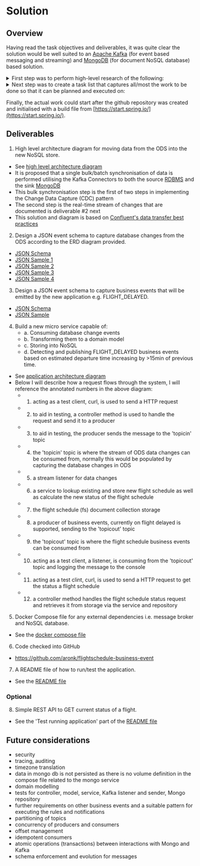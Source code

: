 # Solution

## Overview
Having read the task objectives and deliverables, it was quite clear the solution would be well suited to an [Apache Kafka](https://kafka.apache.org/documentation/) (for event based messaging and streaming) and [MongoDB](https://www.mongodb.com/what-is-mongodb) (for document NoSQL database) based solution.

<details>
  <summary>First step was to perform high-level research of the following:</summary>
  
  - docker image for [Apache Kafka](https://github.com/wurstmeister/kafka-docker) and [MongoDB](https://hub.docker.com/_/mongo)
  - client library and APIs available from Java to interface with Apache Kafka and MongoDB using [Spring Data](https://docs.spring.io/spring-data/mongodb/docs/current/reference/html/#)
  - JSON schema for the definition of the JSON payloads
  - patterns for moving data from RDBMS into NoSQL document database
</details>

<details>
  <summary>Next step was to create a task list that captures all/most the work to be done so that it can be planned and executed on:</summary>
  
  - design how to [batch transfer data](https://www.confluent.io/blog/no-more-silos-how-to-integrate-your-databases-with-apache-kafka-and-cdc) from [RDBMS](https://www.confluent.io/hub/confluentinc/kafka-connect-jdbc) to [MongoDB](https://www.confluent.io/hub/mongodb/kafka-connect-mongodb)
  - design [JSON schema](https://json-schema.org/) for CDC
  - design JSON schema for 'flight-delayed' business event
  - design the model for the 'flight-schedule-business-event' service, JSON, in Mongo db
  - how to [validate JSON schema](https://www.jsonschemavalidator.net/)
  - bare bones app, [Java 8](https://hub.docker.com/_/openjdk), [Maven](maven:3.5-jdk-8-alpine), Spring Boot 2 with Kafka and Spring Data MongoDB
  - github repo, [README](https://github.com/aronk/flightschedule-business-event/blob/master/README.md),
  - [Kafka docker image](https://github.com/wurstmeister/kafka-docker)
  - Kafka topic '1-in' : input, partitions?
  - Kafka topic '2-out' : output, partitions?
  - listener/consumer for '1-in'
  - producer for '2-out'
  - how to test Kafka locally
  - [MongoDB docker image](https://hub.docker.com/_/mongo)
  - Mongo document 'flight-schedule', with key flightScheduleId and value the JSON model
  - repository for saving (creating/updating), reading a single FlightSchedule object
  - how to [test MongoDB locally](https://github.com/spring-projects/spring-data-book/tree/master/mongodb)
  - service to work out if any business events ('flight-delayed') need firing
  - pom.xml to build the app
  - Dockerfile/Dockerfile.maven to package the app
  - docker-compose.yml to build, package and run the app
  - how to [add messages/records](https://github.com/wurstmeister/kafka-docker/wiki/Connectivity) to '1-in' to be able to test the running application
  - how to [view/read messages/records](https://github.com/wurstmeister/kafka-docker/wiki/Connectivity) from 2-out' to be able to test the running application
  - Optional: add REST endpoint, Controller method GET /flight-schedule/{flight-schedule-id} : FlightSchedule
  - should FlightSchedule store/reference the latest/active business events, i.e. 'flight-delayed'?
</details>

Finally, the actual work could start after the github repository was created and initialised with a build file from [https://start.spring.io/](https://start.spring.io/).

## Deliverables
1. High level architecture diagram for moving data from the ODS into the new NoSQL store.
- See [high level architecture diagram](docs/ods-fss-architecture-diagram.png)
- It is proposed that a single bulk/batch synchronisation of data is performed utilising the Kafka Connectors to both the source [RDBMS](https://www.confluent.io/hub/confluentinc/kafka-connect-jdbc) and the sink [MongoDB](https://www.confluent.io/hub/mongodb/kafka-connect-mongodb)
- This bulk synchronisation step is the first of two steps in implementing the Change Data Capture (CDC) pattern
- The second step is the real-time stream of changes that are documented is deliverable #2 next
- This solution and diagram is based on [Confluent's data transfer best practices](https://www.confluent.io/blog/no-more-silos-how-to-integrate-your-databases-with-apache-kafka-and-cdc)

2. Design a JSON event schema to capture database changes from the ODS according to the ERD diagram provided.
- [JSON Schema](docs/flight-schedule-data-event.schema.json)
- [JSON Sample 1](docs/flight-schedule-data-event-001.json)
- [JSON Sample 2](docs/flight-schedule-data-event-002.json)
- [JSON Sample 3](docs/flight-schedule-data-event-003.json)
- [JSON Sample 4](docs/flight-schedule-data-event-004.json)

3. Design a JSON event schema to capture business events that will be emitted by the new application e.g. FLIGHT_DELAYED.
- [JSON Schema](docs/flight-schedule-business-event.schema.json)
- [JSON Sample](docs/flight-schedule-business-event.json)

4. Build a new micro service capable of:
    - a. Consuming database change events
    - b. Transforming them to a domain model
    - c. Storing into NoSQL
    - d. Detecting and publishing FLIGHT_DELAYED business events based on estimated departure time increasing by >15min of previous time.
- See [application architecture diagram](docs/application-architecture-medium.png)
- Below I will describe how a request flows through the system, I will reference the annotated numbers in the above diagram:
    - 1. acting as a test client, curl, is used to send a HTTP request
    - 2. to aid in testing, a controller method is used to handle the request and send it to a producer
    - 3. to aid in testing, the producer sends the message to the 'topicin' topic
    - 4. the 'topicin' topic is where the stream of ODS data changes can be consumed from, normally this would be populated by capturing the database changes in ODS
    - 5. a stream listener for data changes
    - 6. a service to lookup existing and store new flight schedule as well as calculate the new status of the flight schedule
    - 7. the flight schedule (fs) document collection storage
    - 8. a producer of business events, currently on flight delayed is supported, sending to the 'topicout' topic
    - 9. the 'topicout' topic is where the flight schedule business events can be consumed from
    - 10. acting as a test client, a listener, is consuming from the 'topicout' topic and logging the message to the console
    - 11. acting as a test clint, curl, is used to send a HTTP request to get the status a flight schedule
    - 12. a controller method handles the flight schedule status request and retrieves it from storage via the service and repository

5. Docker Compose file for any external dependencies i.e. message broker and NoSQL database.
- See the [docker compose file](docker-compose.yml)

6. Code checked into GitHub
- https://github.com/aronk/flightschedule-business-event

7. A README file of how to run/test the application.
- See the [README file](README.md)

### Optional
8. Simple REST API to GET current status of a flight.
- See the 'Test running application' part of the [README file](README.md)

## Future considerations
- security
- tracing, auditing
- timezone translation
- data in mongo db is not persisted as there is no volume definition in the compose file related to the mongo service
- domain modelling
- tests for controller, model, service, Kafka listener and sender, Mongo repository
- further requirements on other business events and a suitable pattern for executing the rules and notifications
- partitioning of topics
- concurrency of producers and consumers
- offset management
- idempotent consumers
- atomic operations (transactions) between interactions with Mongo and Kafka
- schema enforcement and evolution for messages
